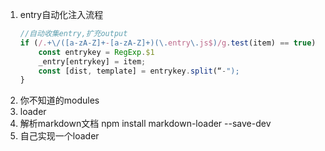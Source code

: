 1. entry自动化注入流程
    ```js
    //自动收集entry,扩充output 
    if (/.+\/([a-zA-Z]+-[a-zA-Z]+)(\.entry\.js$)/g.test(item) == true) {
        const entrykey = RegExp.$1
        _entry[entrykey] = item;
        const [dist, template] = entrykey.split(“-");
    }
    ``` 
1. 你不知道的modules
1. loader
1. 解析markdown文档
  npm install markdown-loader --save-dev
1. 自己实现一个loader